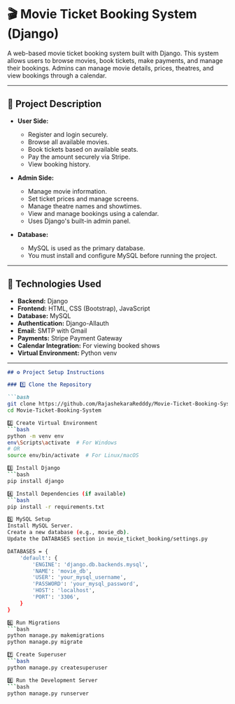 # 🎬 Movie Ticket Booking System (Django)

A web-based movie ticket booking system built with Django. This system allows users to browse movies, book tickets, make payments, and manage their bookings. Admins can manage movie details, prices, theatres, and view bookings through a calendar.

---

## 📌 Project Description

- **User Side:**
  - Register and login securely.
  - Browse all available movies.
  - Book tickets based on available seats.
  - Pay the amount securely via Stripe.
  - View booking history.

- **Admin Side:**
  - Manage movie information.
  - Set ticket prices and manage screens.
  - Manage theatre names and showtimes.
  - View and manage bookings using a calendar.
  - Uses Django's built-in admin panel.

- **Database:**
  - MySQL is used as the primary database.
  - You must install and configure MySQL before running the project.

---

## 🧰 Technologies Used

- **Backend:** Django
- **Frontend:** HTML, CSS (Bootstrap), JavaScript
- **Database:** MySQL
- **Authentication:** Django-Allauth
- **Email:** SMTP with Gmail
- **Payments:** Stripe Payment Gateway
- **Calendar Integration:** For viewing booked shows
- **Virtual Environment:** Python venv

---
```markdown
## ⚙️ Project Setup Instructions

### 1️⃣ Clone the Repository

```bash
git clone https://github.com/RajashekaraRedddy/Movie-Ticket-Booking-System.git
cd Movie-Ticket-Booking-System

2️⃣ Create Virtual Environment
```bash
python -m venv env
env\Scripts\activate  # For Windows
# OR
source env/bin/activate  # For Linux/macOS

3️⃣ Install Django
```bash
pip install django

4️⃣ Install Dependencies (if available)
```bash
pip install -r requirements.txt

5️⃣ MySQL Setup
Install MySQL Server.
Create a new database (e.g., movie_db).
Update the DATABASES section in movie_ticket_booking/settings.py

DATABASES = {
    'default': {
        'ENGINE': 'django.db.backends.mysql',
        'NAME': 'movie_db',
        'USER': 'your_mysql_username',
        'PASSWORD': 'your_mysql_password',
        'HOST': 'localhost',
        'PORT': '3306',
    }
}

6️⃣ Run Migrations
```bash
python manage.py makemigrations
python manage.py migrate

7️⃣ Create Superuser
```bash
python manage.py createsuperuser

8️⃣ Run the Development Server
```bash
python manage.py runserver

